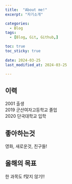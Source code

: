 ```yaml
---
title:  "About me!" 
excerpt: "자기소개"

categories:
  - Blog
tags:
  - [Blog, Git, Github,]

toc: true
toc_sticky: true
 
date: 2024-03-25
last_modified_at: 2024-03-25

---
```



## 이력

2001 출생  
2019 군산여자고등학교 졸업  
2020 단국대학교 입학  

## 좋아하는것

영화, 새로운것, 친구들!

## 올해의 목표

한 과목도 f맞지 않기!!